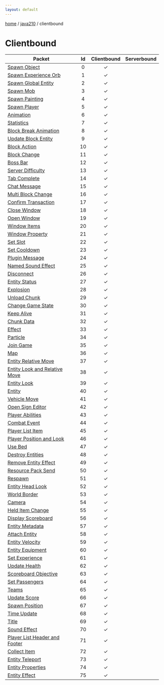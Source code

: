 ```yaml
---
layout: default
---
```


[home](/)  /  [java210](/protocol/java210)  /  clientbound

# Clientbound

Packet | Id | Clientbound | Serverbound
---|:---:|:---:|:---:
[Spawn Object](clientboundspawn-object) | 0 | ✓ |  
[Spawn Experience Orb](clientboundspawn-experience-orb) | 1 | ✓ |  
[Spawn Global Entity](clientboundspawn-global-entity) | 2 | ✓ |  
[Spawn Mob](clientboundspawn-mob) | 3 | ✓ |  
[Spawn Painting](clientboundspawn-painting) | 4 | ✓ |  
[Spawn Player](clientboundspawn-player) | 5 | ✓ |  
[Animation](clientboundanimation) | 6 | ✓ |  
[Statistics](clientboundstatistics) | 7 | ✓ |  
[Block Break Animation](clientboundblock-break-animation) | 8 | ✓ |  
[Update Block Entity](clientboundupdate-block-entity) | 9 | ✓ |  
[Block Action](clientboundblock-action) | 10 | ✓ |  
[Block Change](clientboundblock-change) | 11 | ✓ |  
[Boss Bar](clientboundboss-bar) | 12 | ✓ |  
[Server Difficulty](clientboundserver-difficulty) | 13 | ✓ |  
[Tab Complete](clientboundtab-complete) | 14 | ✓ |  
[Chat Message](clientboundchat-message) | 15 | ✓ |  
[Multi Block Change](clientboundmulti-block-change) | 16 | ✓ |  
[Confirm Transaction](clientboundconfirm-transaction) | 17 | ✓ |  
[Close Window](clientboundclose-window) | 18 | ✓ |  
[Open Window](clientboundopen-window) | 19 | ✓ |  
[Window Items](clientboundwindow-items) | 20 | ✓ |  
[Window Property](clientboundwindow-property) | 21 | ✓ |  
[Set Slot](clientboundset-slot) | 22 | ✓ |  
[Set Cooldown](clientboundset-cooldown) | 23 | ✓ |  
[Plugin Message](clientboundplugin-message) | 24 | ✓ |  
[Named Sound Effect](clientboundnamed-sound-effect) | 25 | ✓ |  
[Disconnect](clientbounddisconnect) | 26 | ✓ |  
[Entity Status](clientboundentity-status) | 27 | ✓ |  
[Explosion](clientboundexplosion) | 28 | ✓ |  
[Unload Chunk](clientboundunload-chunk) | 29 | ✓ |  
[Change Game State](clientboundchange-game-state) | 30 | ✓ |  
[Keep Alive](clientboundkeep-alive) | 31 | ✓ |  
[Chunk Data](clientboundchunk-data) | 32 | ✓ |  
[Effect](clientboundeffect) | 33 | ✓ |  
[Particle](clientboundparticle) | 34 | ✓ |  
[Join Game](clientboundjoin-game) | 35 | ✓ |  
[Map](clientboundmap) | 36 | ✓ |  
[Entity Relative Move](clientboundentity-relative-move) | 37 | ✓ |  
[Entity Look and Relative Move](clientboundentity-look-and-relative-move) | 38 | ✓ |  
[Entity Look](clientboundentity-look) | 39 | ✓ |  
[Entity](clientboundentity) | 40 | ✓ |  
[Vehicle Move](clientboundvehicle-move) | 41 | ✓ |  
[Open Sign Editor](clientboundopen-sign-editor) | 42 | ✓ |  
[Player Abilities](clientboundplayer-abilities) | 43 | ✓ |  
[Combat Event](clientboundcombat-event) | 44 | ✓ |  
[Player List Item](clientboundplayer-list-item) | 45 | ✓ |  
[Player Position and Look](clientboundplayer-position-and-look) | 46 | ✓ |  
[Use Bed](clientbounduse-bed) | 47 | ✓ |  
[Destroy Entities](clientbounddestroy-entities) | 48 | ✓ |  
[Remove Entity Effect](clientboundremove-entity-effect) | 49 | ✓ |  
[Resource Pack Send](clientboundresource-pack-send) | 50 | ✓ |  
[Respawn](clientboundrespawn) | 51 | ✓ |  
[Entity Head Look](clientboundentity-head-look) | 52 | ✓ |  
[World Border](clientboundworld-border) | 53 | ✓ |  
[Camera](clientboundcamera) | 54 | ✓ |  
[Held Item Change](clientboundheld-item-change) | 55 | ✓ |  
[Display Scoreboard](clientbounddisplay-scoreboard) | 56 | ✓ |  
[Entity Metadata](clientboundentity-metadata) | 57 | ✓ |  
[Attach Entity](clientboundattach-entity) | 58 | ✓ |  
[Entity Velocity](clientboundentity-velocity) | 59 | ✓ |  
[Entity Equipment](clientboundentity-equipment) | 60 | ✓ |  
[Set Experience](clientboundset-experience) | 61 | ✓ |  
[Update Health](clientboundupdate-health) | 62 | ✓ |  
[Scoreboard Objective](clientboundscoreboard-objective) | 63 | ✓ |  
[Set Passengers](clientboundset-passengers) | 64 | ✓ |  
[Teams](clientboundteams) | 65 | ✓ |  
[Update Score](clientboundupdate-score) | 66 | ✓ |  
[Spawn Position](clientboundspawn-position) | 67 | ✓ |  
[Time Update](clientboundtime-update) | 68 | ✓ |  
[Title](clientboundtitle) | 69 | ✓ |  
[Sound Effect](clientboundsound-effect) | 70 | ✓ |  
[Player List Header and Footer](clientboundplayer-list-header-and-footer) | 71 | ✓ |  
[Collect Item](clientboundcollect-item) | 72 | ✓ |  
[Entity Teleport](clientboundentity-teleport) | 73 | ✓ |  
[Entity Properties](clientboundentity-properties) | 74 | ✓ |  
[Entity Effect](clientboundentity-effect) | 75 | ✓ |  

